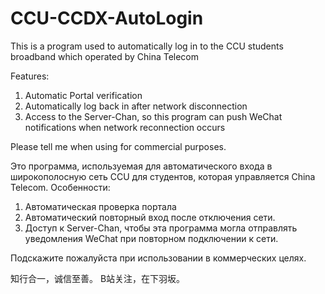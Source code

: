 # CCU-CCDX-AutoLogin
This is a program used to automatically log in to the CCU students broadband which operated by China Telecom

Features:
  1. Automatic Portal verification
  2. Automatically log back in after network disconnection
  3. Access to the Server-Chan, so this program can push WeChat notifications when network reconnection occurs
  
Please tell me when using for commercial purposes.
 
Это программа, используемая для автоматического входа в широкополосную сеть CCU для студентов, которая управляется China Telecom.
Особенности:
   1. Автоматическая проверка портала
   2. Автоматический повторный вход после отключения сети.
   3. Доступ к Server-Chan, чтобы эта программа могла отправлять уведомления WeChat при повторном подключении к сети.
  
Подскажите пожалуйста при использовании в коммерческих целях.
  

 知行合一，诚信至善。
 B站关注，在下羽坂。
